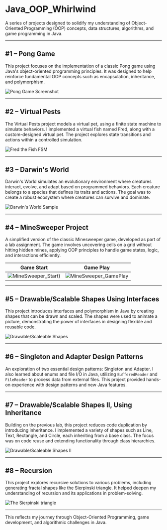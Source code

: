 # Java_OOP_Whirlwind

A series of projects designed to solidify my understanding of Object-Oriented Programming (OOP) concepts, data structures, algorithms, and game programming in Java.

---

## #1 – Pong Game

This project focuses on the implementation of a classic Pong game using Java's object-oriented programming principles. It was designed to help reinforce fundamental OOP concepts such as encapsulation, inheritance, and polymorphism.

![Pong Game Screenshot](Pong_Game/img/image.png)

---

## #2 – Virtual Pests

The Virtual Pests project models a virtual pet, using a finite state machine to simulate behaviors. I implemented a virtual fish named Fred, along with a custom-designed virtual pet. The project explores state transitions and actions within a controlled simulation.

![Fred the Fish FSM](Virtual_Pests/img/image.png)

---

## #3 – Darwin's World

Darwin's World simulates an evolutionary environment where creatures interact, evolve, and adapt based on programmed behaviors. Each creature belongs to a species that defines its traits and actions. The goal was to create a robust ecosystem where creatures can survive and dominate.

![Darwin's World Sample](Darwin's_World/img/image.png)

---

## #4 – MineSweeper Project

A simplified version of the classic Minesweeper game, developed as part of a lab assignment. The game involves uncovering cells on a grid without hitting hidden mines, applying OOP principles to handle game states, logic, and interactions efficiently.

Game Start             |  Game Play
:-------------------------:|:-------------------------:
![MineSweeper_Start)](MineSweeper/img/image.png)  |  ![MineSweeper_GamePlay](MineSweeper/img/image_2.png)

---

## #5 – Drawable/Scalable Shapes Using Interfaces

This project introduces interfaces and polymorphism in Java by creating shapes that can be drawn and scaled. The shapes were used to animate a picture, demonstrating the power of interfaces in designing flexible and reusable code.

![Drawable/Scaleable Shapes](Drawable/Scaleable_Shapes/img/image.png)

---

## #6 – Singleton and Adapter Design Patterns

An exploration of two essential design patterns: Singleton and Adapter. I also learned about enums and file I/O in Java, utilizing `BufferedReader` and `FileReader` to process data from external files. This project provided hands-on experience with design patterns and new Java features.

---

## #7 – Drawable/Scalable Shapes II, Using Inheritance

Building on the previous lab, this project reduces code duplication by introducing inheritance. I implemented a variety of shapes such as Line, Text, Rectangle, and Circle, each inheriting from a base class. The focus was on code reuse and extending functionality through class hierarchies.

![Drawable/Scaleable Shapes II](Drawable/Scaleable_Shapes_II/img/image.png)

---

## #8 – Recursion

This project explores recursive solutions to various problems, including generating fractal shapes like the Sierpinski triangle. It helped deepen my understanding of recursion and its applications in problem-solving.

![The Sierpinski triangle](Recursion/img/image.png)

---

This reflects my journey through Object-Oriented Programming, game development, and algorithmic challenges in Java.
